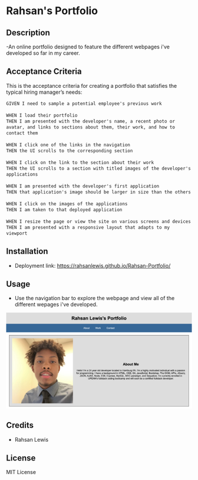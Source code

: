 # Rahsan's Portfolio

## Description

-An online portfolio designed to feature the different webpages i've developed so far in my career.

## Acceptance Criteria

This is the acceptance criteria for creating a portfolio that satisfies the typical hiring manager’s needs:

```
GIVEN I need to sample a potential employee's previous work

WHEN I load their portfolio
THEN I am presented with the developer's name, a recent photo or avatar, and links to sections about them, their work, and how to contact them

WHEN I click one of the links in the navigation
THEN the UI scrolls to the corresponding section

WHEN I click on the link to the section about their work
THEN the UI scrolls to a section with titled images of the developer's applications

WHEN I am presented with the developer's first application
THEN that application's image should be larger in size than the others

WHEN I click on the images of the applications
THEN I am taken to that deployed application

WHEN I resize the page or view the site on various screens and devices
THEN I am presented with a responsive layout that adapts to my viewport
```

## Installation

- Deployment link: https://rahsanlewis.github.io/Rahsan-Portfolio/

## Usage

- Use the navigation bar to explore the webpage and view all of the different wepages i've developed.

![alt text](css\images\portfoliopic.jpg)

## Credits

- Rahsan Lewis

## License

MIT License